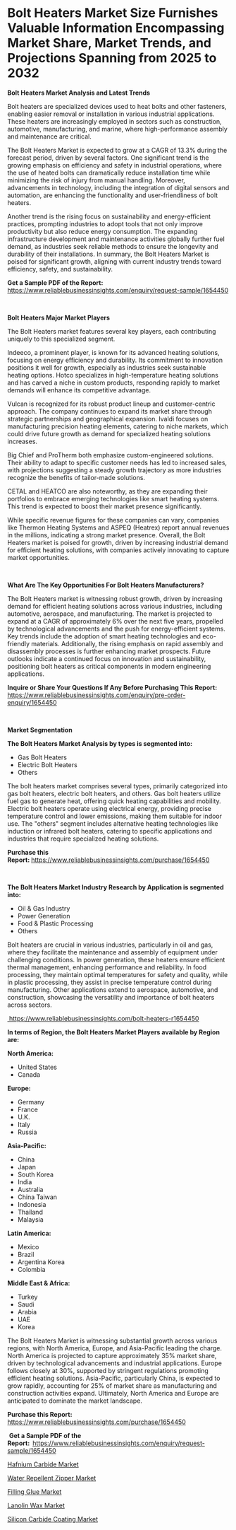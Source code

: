 <p><h1>Bolt Heaters Market Size Furnishes Valuable Information Encompassing Market Share, Market Trends, and Projections Spanning from 2025 to 2032</h1></p><p><strong>Bolt Heaters Market Analysis and Latest Trends</strong></p>
<p><p>Bolt heaters are specialized devices used to heat bolts and other fasteners, enabling easier removal or installation in various industrial applications. These heaters are increasingly employed in sectors such as construction, automotive, manufacturing, and marine, where high-performance assembly and maintenance are critical.</p><p>The Bolt Heaters Market is expected to grow at a CAGR of 13.3% during the forecast period, driven by several factors. One significant trend is the growing emphasis on efficiency and safety in industrial operations, where the use of heated bolts can dramatically reduce installation time while minimizing the risk of injury from manual handling. Moreover, advancements in technology, including the integration of digital sensors and automation, are enhancing the functionality and user-friendliness of bolt heaters.</p><p>Another trend is the rising focus on sustainability and energy-efficient practices, prompting industries to adopt tools that not only improve productivity but also reduce energy consumption. The expanding infrastructure development and maintenance activities globally further fuel demand, as industries seek reliable methods to ensure the longevity and durability of their installations. In summary, the Bolt Heaters Market is poised for significant growth, aligning with current industry trends toward efficiency, safety, and sustainability.</p></p>
<p><strong>Get a Sample PDF of the Report:&nbsp;</strong> <a href="https://www.reliablebusinessinsights.com/enquiry/request-sample/1654450?utm_campaign=63&utm_medium=2&utm_source=Github&utm_content=ia&utm_term=28022025&utm_id=bolt-heaters">https://www.reliablebusinessinsights.com/enquiry/request-sample/1654450</a></p>
<p>&nbsp;</p>
<p><strong>Bolt Heaters Major Market Players</strong></p>
<p><p>The Bolt Heaters market features several key players, each contributing uniquely to this specialized segment. </p><p>Indeeco, a prominent player, is known for its advanced heating solutions, focusing on energy efficiency and durability. Its commitment to innovation positions it well for growth, especially as industries seek sustainable heating options. Hotco specializes in high-temperature heating solutions and has carved a niche in custom products, responding rapidly to market demands will enhance its competitive advantage.</p><p>Vulcan is recognized for its robust product lineup and customer-centric approach. The company continues to expand its market share through strategic partnerships and geographical expansion. Ivaldi focuses on manufacturing precision heating elements, catering to niche markets, which could drive future growth as demand for specialized heating solutions increases.</p><p>Big Chief and ProTherm both emphasize custom-engineered solutions. Their ability to adapt to specific customer needs has led to increased sales, with projections suggesting a steady growth trajectory as more industries recognize the benefits of tailor-made solutions.</p><p>CETAL and HEATCO are also noteworthy, as they are expanding their portfolios to embrace emerging technologies like smart heating systems. This trend is expected to boost their market presence significantly.</p><p>While specific revenue figures for these companies can vary, companies like Thermon Heating Systems and ASPEQ (Heatrex) report annual revenues in the millions, indicating a strong market presence. Overall, the Bolt Heaters market is poised for growth, driven by increasing industrial demand for efficient heating solutions, with companies actively innovating to capture market opportunities.</p></p>
<p>&nbsp;</p>
<p><strong>What Are The Key Opportunities For Bolt Heaters Manufacturers?</strong></p>
<p><p>The Bolt Heaters market is witnessing robust growth, driven by increasing demand for efficient heating solutions across various industries, including automotive, aerospace, and manufacturing. The market is projected to expand at a CAGR of approximately 6% over the next five years, propelled by technological advancements and the push for energy-efficient systems. Key trends include the adoption of smart heating technologies and eco-friendly materials. Additionally, the rising emphasis on rapid assembly and disassembly processes is further enhancing market prospects. Future outlooks indicate a continued focus on innovation and sustainability, positioning bolt heaters as critical components in modern engineering applications.</p></p>
<p><strong>Inquire or Share Your Questions If Any Before Purchasing This Report:</strong> <a href="https://www.reliablebusinessinsights.com/enquiry/pre-order-enquiry/1654450?utm_campaign=63&utm_medium=2&utm_source=Github&utm_content=ia&utm_term=28022025&utm_id=bolt-heaters">https://www.reliablebusinessinsights.com/enquiry/pre-order-enquiry/1654450</a></p>
<p>&nbsp;</p>
<p><strong>Market Segmentation</strong></p>
<p><strong>The Bolt Heaters Market Analysis by types is segmented into:</strong></p>
<p><ul><li>Gas Bolt Heaters</li><li>Electric Bolt Heaters</li><li>Others</li></ul></p>
<p><p>The bolt heaters market comprises several types, primarily categorized into gas bolt heaters, electric bolt heaters, and others. Gas bolt heaters utilize fuel gas to generate heat, offering quick heating capabilities and mobility. Electric bolt heaters operate using electrical energy, providing precise temperature control and lower emissions, making them suitable for indoor use. The "others" segment includes alternative heating technologies like induction or infrared bolt heaters, catering to specific applications and industries that require specialized heating solutions.</p></p>
<p><strong>Purchase this Report:&nbsp;</strong><a href="https://www.reliablebusinessinsights.com/purchase/1654450?utm_campaign=63&utm_medium=2&utm_source=Github&utm_content=ia&utm_term=28022025&utm_id=bolt-heaters">https://www.reliablebusinessinsights.com/purchase/1654450</a></p>
<p>&nbsp;</p>
<p><strong>The Bolt Heaters Market Industry Research by Application is segmented into:</strong></p>
<p><ul><li>Oil & Gas Industry</li><li>Power Generation</li><li>Food & Plastic Processing</li><li>Others</li></ul></p>
<p><p>Bolt heaters are crucial in various industries, particularly in oil and gas, where they facilitate the maintenance and assembly of equipment under challenging conditions. In power generation, these heaters ensure efficient thermal management, enhancing performance and reliability. In food processing, they maintain optimal temperatures for safety and quality, while in plastic processing, they assist in precise temperature control during manufacturing. Other applications extend to aerospace, automotive, and construction, showcasing the versatility and importance of bolt heaters across sectors.</p></p>
<p><a href="https://www.reliablebusinessinsights.com/bolt-heaters-r1654450?utm_campaign=63&utm_medium=2&utm_source=Github&utm_content=ia&utm_term=28022025&utm_id=bolt-heaters">&nbsp;https://www.reliablebusinessinsights.com/bolt-heaters-r1654450</a></p>
<p><strong>In terms of Region, the Bolt Heaters Market Players available by Region are:</strong></p>
<p>
    <p> <strong> North America: </strong>
        <ul>
            <li>United States</li>
            <li>Canada</li>
        </ul>
        </p> 
    <p> <strong> Europe: </strong>
        <ul>
            <li>Germany</li>
            <li>France</li>
            <li>U.K.</li>
            <li>Italy</li>
            <li>Russia</li>
        </ul>
        </p> 
    <p> <strong> Asia-Pacific: </strong>
        <ul>
            <li>China</li>
            <li>Japan</li>
            <li>South Korea</li>
            <li>India</li>
            <li>Australia</li>
            <li>China Taiwan</li>
            <li>Indonesia</li>
            <li>Thailand</li>
            <li>Malaysia</li>
        </ul>
        </p> 
    <p> <strong> Latin America: </strong>
        <ul>
            <li>Mexico</li>
            <li>Brazil</li>
            <li>Argentina Korea</li>
            <li>Colombia</li>
        </ul>
        </p> 
    <p> <strong> Middle East & Africa: </strong>
        <ul>
            <li>Turkey</li>
            <li>Saudi</li>
            <li>Arabia</li>
            <li>UAE</li>
            <li>Korea</li>
        </ul>
    </p>
    </p>
<p><p>The Bolt Heaters Market is witnessing substantial growth across various regions, with North America, Europe, and Asia-Pacific leading the charge. North America is projected to capture approximately 35% market share, driven by technological advancements and industrial applications. Europe follows closely at 30%, supported by stringent regulations promoting efficient heating solutions. Asia-Pacific, particularly China, is expected to grow rapidly, accounting for 25% of market share as manufacturing and construction activities expand. Ultimately, North America and Europe are anticipated to dominate the market landscape.</p></p>
<p><strong>Purchase this Report: </strong><a href="https://www.reliablebusinessinsights.com/purchase/1654450?utm_campaign=63&utm_medium=2&utm_source=Github&utm_content=ia&utm_term=28022025&utm_id=bolt-heaters">https://www.reliablebusinessinsights.com/purchase/1654450</a></p>
<p>&nbsp;<strong>Get a Sample PDF of the Report:&nbsp;&nbsp;</strong><a href="https://www.reliablebusinessinsights.com/enquiry/request-sample/1654450?utm_campaign=63&utm_medium=2&utm_source=Github&utm_content=ia&utm_term=28022025&utm_id=bolt-heaters">https://www.reliablebusinessinsights.com/enquiry/request-sample/1654450</a></p>
<p><strong></strong></p>
<p><p><a href="https://github.com/abuugjetaj/Market-Research-Report-List-1/blob/main/hafnium-carbide-market.md?utm_campaign=63&utm_medium=2&utm_source=Github&utm_content=ia&utm_term=28022025&utm_id=bolt-heaters">Hafnium Carbide Market</a></p><p><a href="https://github.com/stillsfloria19981/Market-Research-Report-List-1/blob/main/water-repellent-zipper-market.md?utm_campaign=63&utm_medium=2&utm_source=Github&utm_content=ia&utm_term=28022025&utm_id=bolt-heaters">Water Repellent Zipper Market</a></p><p><a href="https://github.com/triattwood9919/Market-Research-Report-List-1/blob/main/filling-glue-market.md?utm_campaign=63&utm_medium=2&utm_source=Github&utm_content=ia&utm_term=28022025&utm_id=bolt-heaters">Filling Glue Market</a></p><p><a href="https://github.com/tszkintruca/Market-Research-Report-List-1/blob/main/lanolin-wax-market.md?utm_campaign=63&utm_medium=2&utm_source=Github&utm_content=ia&utm_term=28022025&utm_id=bolt-heaters">Lanolin Wax Market</a></p><p><a href="https://github.com/schwminh2001101/Market-Research-Report-List-1/blob/main/silicon-carbide-coating-market.md?utm_campaign=63&utm_medium=2&utm_source=Github&utm_content=ia&utm_term=28022025&utm_id=bolt-heaters">Silicon Carbide Coating Market</a></p></p>